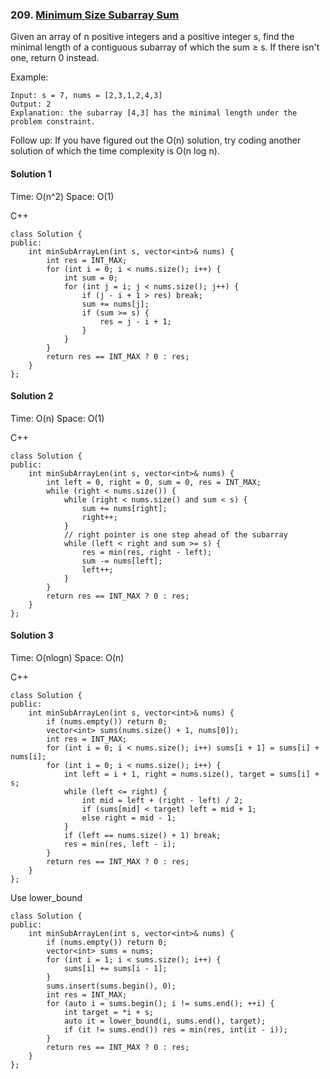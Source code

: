 ### 209\. [Minimum Size Subarray Sum](https://leetcode.com/problems/minimum-size-subarray-sum/)

Given an array of n positive integers and a positive integer s, find the minimal length of a contiguous subarray of which the sum ≥ s. If there isn't one, return 0 instead.

Example: 
```
Input: s = 7, nums = [2,3,1,2,4,3]
Output: 2
Explanation: the subarray [4,3] has the minimal length under the problem constraint.
```

Follow up:
If you have figured out the O(n) solution, try coding another solution of which the time complexity is O(n log n). 

#### Solution 1

Time: O(n^2)
Space: O(1)

C++

```
class Solution {
public:
    int minSubArrayLen(int s, vector<int>& nums) {
        int res = INT_MAX;
        for (int i = 0; i < nums.size(); i++) {
            int sum = 0;
            for (int j = i; j < nums.size(); j++) {
                if (j - i + 1 > res) break;
                sum += nums[j];
                if (sum >= s) {
                    res = j - i + 1;
                }
            }
        }
        return res == INT_MAX ? 0 : res;
    }
};
```

#### Solution 2

Time: O(n)
Space: O(1)

C++

```
class Solution {
public:
    int minSubArrayLen(int s, vector<int>& nums) {
        int left = 0, right = 0, sum = 0, res = INT_MAX;
        while (right < nums.size()) {
            while (right < nums.size() and sum < s) {
                sum += nums[right];
                right++;
            }
            // right pointer is one step ahead of the subarray
            while (left < right and sum >= s) {
                res = min(res, right - left);
                sum -= nums[left];
                left++;
            }
        }
        return res == INT_MAX ? 0 : res;
    }
};
```

#### Solution 3

Time: O(nlogn)
Space: O(n)

C++

```
class Solution {
public:
    int minSubArrayLen(int s, vector<int>& nums) {
        if (nums.empty()) return 0;
        vector<int> sums(nums.size() + 1, nums[0]);
        int res = INT_MAX;
        for (int i = 0; i < nums.size(); i++) sums[i + 1] = sums[i] + nums[i];
        for (int i = 0; i < nums.size(); i++) {
            int left = i + 1, right = nums.size(), target = sums[i] + s;
            while (left <= right) {
                int mid = left + (right - left) / 2;
                if (sums[mid] < target) left = mid + 1;
                else right = mid - 1;
            }
            if (left == nums.size() + 1) break;
            res = min(res, left - i);
        }
        return res == INT_MAX ? 0 : res;
    }
};
```

Use lower_bound

```
class Solution {
public:
    int minSubArrayLen(int s, vector<int>& nums) {
        if (nums.empty()) return 0;
        vector<int> sums = nums;
        for (int i = 1; i < sums.size(); i++) {
            sums[i] += sums[i - 1];
        }
        sums.insert(sums.begin(), 0);
        int res = INT_MAX;
        for (auto i = sums.begin(); i != sums.end(); ++i) {
            int target = *i + s;
            auto it = lower_bound(i, sums.end(), target);
            if (it != sums.end()) res = min(res, int(it - i));
        }
        return res == INT_MAX ? 0 : res;
    }
};
```
